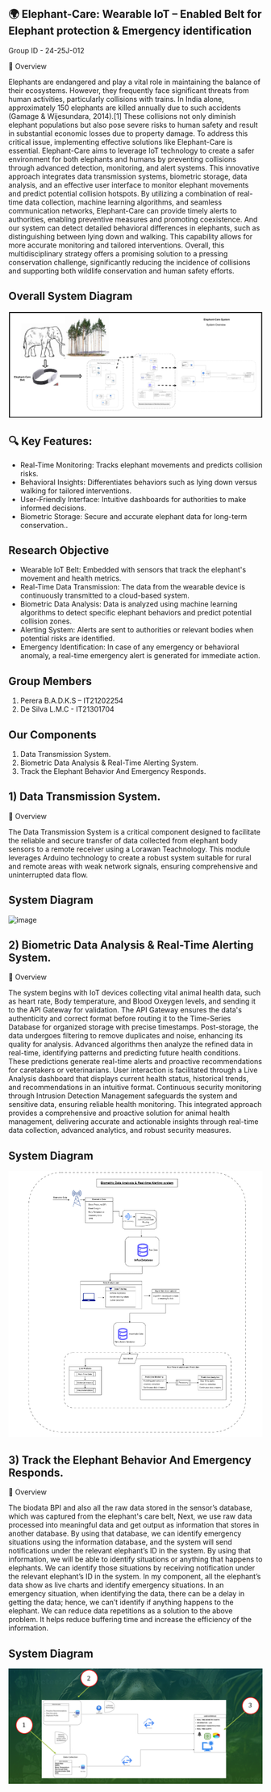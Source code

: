 
  ## 🌍 Elephant-Care: Wearable IoT – Enabled Belt for Elephant protection & Emergency identification

   Group ID - 24-25J-012
   
  🐘 Overview
  
<p>Elephants are endangered and play a vital role in maintaining the balance of their ecosystems. 
However, they frequently face significant threats from human activities, particularly collisions 
with trains. In India alone, approximately 150 elephants are killed annually due to such accidents 
(Gamage & Wijesundara, 2014).[1] These collisions not only diminish elephant populations but 
also pose severe risks to human safety and result in substantial economic losses due to property 
damage. To address this critical issue, implementing effective solutions like Elephant-Care is 
essential. Elephant-Care aims to leverage IoT technology to create a safer environment for both 
elephants and humans by preventing collisions through advanced detection, monitoring, and 
alert systems. This innovative approach integrates data transmission systems, biometric storage, 
data analysis, and an effective user interface to monitor elephant movements and predict 
potential collision hotspots. By utilizing a combination of real-time data collection, machine 
learning algorithms, and seamless communication networks, Elephant-Care can provide timely 
alerts to authorities, enabling preventive measures and promoting coexistence. And our system 
can detect detailed behavioral differences in elephants, such as distinguishing between lying 
down and walking. This capability allows for more accurate monitoring and tailored interventions. 
Overall, this multidisciplinary strategy offers a promising solution to a pressing conservation 
challenge, significantly reducing the incidence of collisions and supporting both wildlife 
conservation and human safety efforts.</p>


 ## Overall System Diagram
 
![Description of Image](https://github.com/KanishkaSemal/Elephant-Care-24-25J-012/blob/6c745472fd6fa836f4bc3a99467433350bac3ab9/Screenshot%202024-12-08%20183910.png?raw=true)




## 🔍 Key Features:

- Real-Time Monitoring: Tracks elephant movements and predicts collision risks.
- Behavioral Insights: Differentiates behaviors such as lying down versus walking for tailored interventions.
- User-Friendly Interface: Intuitive dashboards for authorities to make informed decisions.
- Biometric Storage: Secure and accurate elephant data for long-term conservation..

## Research Objective

- Wearable IoT Belt: Embedded with sensors that track the elephant's movement and health metrics.
- Real-Time Data Transmission: The data from the wearable device is continuously transmitted to a cloud-based system.
- Biometric Data Analysis: Data is analyzed using machine learning algorithms to detect specific elephant behaviors and predict potential collision zones.
- Alerting System: Alerts are sent to authorities or relevant bodies when potential risks are identified.
- Emergency Identification: In case of any emergency or behavioral anomaly, a real-time emergency alert is generated for immediate action.

## Group Members

1. Perera B.A.D.K.S – IT21202254
2. De Silva L.M.C - IT21301704


## Our Components

1. Data Transmission System.
2. Biometric Data Analysis & Real-Time Alerting System.
3. Track the Elephant Behavior And Emergency Responds.

## 1) Data Transmission System.

  🐘 Overview

  <p>The Data Transmission System is a critical component designed to facilitate the reliable 
and secure transfer of data collected from elephant body sensors to a remote receiver 
using a Lorawan Teachnology. This module leverages Arduino technology to create a robust system 
suitable for rural and remote areas with weak network signals, ensuring comprehensive 
and uninterrupted data flow.</p>


## System Diagram
![image](https://github.com/user-attachments/assets/68c7288d-7423-4068-9939-8e05ab0d3fe4)


## 2) Biometric Data Analysis & Real-Time Alerting System.

  🐘 Overview

  <p>The system begins with IoT devices collecting vital animal health data, such as heart rate, 
Body temperature, and Blood Oxeygen levels, and sending it to the API Gateway for validation. The API 
Gateway ensures the data's authenticity and correct format before routing it to the Time-Series 
Database for organized storage with precise timestamps. Post-storage, the data undergoes 
filtering to remove duplicates and noise, enhancing its quality for analysis. Advanced 
algorithms then analyze the refined data in real-time, identifying patterns and predicting future 
health conditions. These predictions generate real-time alerts and proactive recommendations 
for caretakers or veterinarians. User interaction is facilitated through a Live Analysis dashboard 
that displays current health status, historical trends, and recommendations in an intuitive 
format. Continuous security monitoring through Intrusion Detection Management safeguards 
the system and sensitive data, ensuring reliable health monitoring. This integrated approach 
provides a comprehensive and proactive solution for animal health management, delivering 
accurate and actionable insights through real-time data collection, advanced analytics, and 
robust security measures.</p>


## System Diagram
![image](https://github.com/KanishkaSemal/Elephant-Care-24-25J-012/blob/main/kanishka%20new.drawio.png?raw=true)




## 3) Track the Elephant Behavior And Emergency Responds.

  🐘 Overview

  <p>The biodata BPI and also all the raw data stored in the sensor’s database, which was captured 
from the elephant's care belt, Next, we use raw data processed into meaningful data and get 
output as information that stores in another database. By using that database, we can identify 
emergency situations using the information database, and the system will send notifications 
under the relevant elephant’s ID in the system. By using that information, we will be able to 
identify situations or anything that happens to elephants. We can identify those situations by 
receiving notification under the relevant elephant’s ID in the system. In my component, all the 
elephant’s data show as live charts and identify emergency situations. In an emergency 
situation, when identifying the data, there can be a delay in getting the data; hence, we can’t 
identify if anything happens to the elephant.  We can reduce data repetitions as a solution to 
the above problem. It helps reduce buffering time and increase the efficiency of the 
information.</p>


## System Diagram
![image](https://github.com/KanishkaSemal/Elephant-Care-24-25J-012/blob/main/menura.png?raw=true)







   




